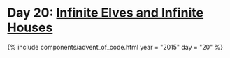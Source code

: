 # Day 20: [Infinite Elves and Infinite Houses](https://adventofcode.com/2015/day/20)

{% include components/advent_of_code.html
	year = "2015" day = "20"
%}
